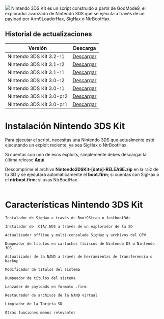 
<img src="https://github.com/daviiid99/Nintendo-3DS-Kit/blob/main/Nintendo%203DS%20Kit%203.1.png">
Nintendo 3DS Kit es un script construido a partir de GodMode9, el explorador avanzado de Nintendo 3DS que se ejecuta a través de un payload por Arm9LoaderHax, SigHax o NtrBootHax. 

<br/>

## Historial de actualizaciones

| Versión             | Descarga                                   |  
| ------------------- | -------------------------------------------
| Nintendo 3DS Kit 3.2-r1     |  <a href="https://github.com/daviiid99/Nintendo-3DS-Kit/releases/tag/20210321">Descargar</a>|
| Nintendo 3DS Kit 3.1-r2      |  <a href="https://github.com/daviiid99/Nintendo-3DS-Kit/releases/tag/20210225">Descargar</a>|
| Nintendo 3DS Kit 3.1-r1      |  <a href="https://github.com/daviiid99/Nintendo-3DS-Kit/releases/tag/20210204">Descargar</a>|
| Nintendo 3DS Kit 3.0-r2       | <a href="https://github.com/daviiid99/Nintendo-3DS-Kit/releases/tag/20201226">Descargar</a>|
| Nintendo 3DS Kit 3.0-r1       | <a href="https://github.com/daviiid99/Nintendo-3DS-Kit/releases/tag/20201224">Descargar</a>|
| Nintendo 3DS Kit 3.0-pr2       | <a href="https://github.com/daviiid99/Nintendo-3DS-Kit/releases/tag/20201216">Descargar</a>|
| Nintendo 3DS Kit 3.0-pr1       | <a href="https://github.com/daviiid99/Nintendo-3DS-Kit/releases/tag/20201203">Descargar</a>||


# Instalación Nintendo 3DS Kit

Para ejecutar el script, necesitas una Nintendo 3DS que actualmente esté ejecutando un exploit reciente, ya sea SigHax o NtrBootHax.

Si cuentas con uno de esos exploits, simplemente debes descargar la última release <b><a href="https://github.com/daviiid99/Nintendo-3DS-Kit/releases">Aquí</a></b>

Descomprime el archivo <b>Nintendo3DSKit-[date]-RELEASE.zip</b> en la raíz de tu SD y se ejecutará automáticamente el <b>boot.firm</b>; si cuentas con SigHax o el <b>ntrboot.firm</b>; si usas NtrBootHax.
<br/>
<br/>

# Características Nintendo 3DS Kit

```
Instalador de SigHax a través de Boot9Strap o fastboot3ds
```
```
Instalador de .CIA/.NDS a través de un explorador de la SD
```
```
Actualizador offline y multi-consolade SigHax y archivos del CFW
```
```
Dumpeador de títulos en cartuchos físiscos de Nintendo DS o Nintendo 3DS
```
```
Actualizador de la NAND a través de herramientas de transferencia o backup
```
```
Modificador de títulos del sistema
```
```
Dumpeador de títulos del sistema
```
```
Lanzador de payloads en formato .firm
```
```
Restaurador de archivos de la NAND virtual
```
```
Limpiador de la Tarjeta SD
```
```
Otras funciones menos relevantes
```
